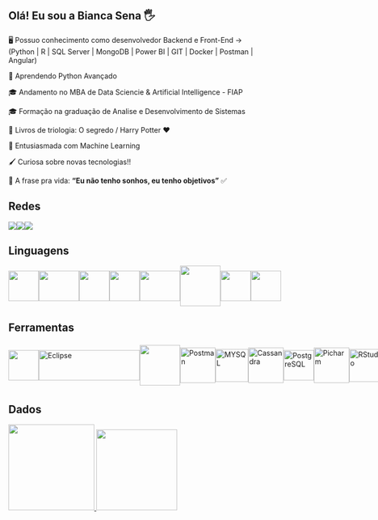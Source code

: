 ## Olá! Eu sou a Bianca Sena 🖐️

🖥 Possuo conhecimento como desenvolvedor Backend e Front-End -> (Python | R | SQL Server | MongoDB | Power BI | GIT | Docker | Postman | Angular)

🐍 Aprendendo Python Avançado


🎓 Andamento no MBA de Data Sciencie & Artificial Intelligence - FIAP

🎓 Formação na graduação de Analise e Desenvolvimento de Sistemas


📖 Livros de triologia: O segredo / Harry Potter ❤️

🧠 Entusiasmada com Machine Learning

🖌 Curiosa sobre novas tecnologias!!

💫 A frase pra vida: **“Eu não tenho sonhos, eu tenho objetivos”** ✅  



## Redes

<div style="display: flex; align-items: center;">
  <a href="https://www.linkedin.com/in/biancafsena">
    <img loading="lazy" src="https://img.shields.io/badge/LinkedIn-0077B5?style=for-the-badge&logo=linkedin&logoColor=white"/>
  </a>

  <a href="https://discordapp.com/bfirmino">
    <img loading="lazy" src="https://img.shields.io/badge/Discord-7289DA?style=for-the-badge&logo=discord&logoColor=white"/>
  </a>   
  <a href="https://outlook.live.com/bianca.f.sena">
    <img loading="lazy" src="https://img.shields.io/badge/Outlook-0078D4?style=for-the-badge&logo=microsoft-outlook&logoColor=white"/>
  </a>
</div>



## Linguagens

<div style="display: flex; align-items: center;">
  <img loading="lazy" src="https://cdn.jsdelivr.net/gh/devicons/devicon/icons/python/python-original.svg" width="60" height="60"/>
  <img loading="lazy" src="https://cdn.jsdelivr.net/gh/devicons/devicon/icons/mysql/mysql-original-wordmark.svg" width="80" height="60"/>
  <img loading="lazy" src="https://cdn.jsdelivr.net/gh/devicons/devicon/icons/mongodb/mongodb-original.svg" width="60" height="60"/>
  <img loading="lazy" src="https://cdn.jsdelivr.net/gh/devicons/devicon/icons/angularjs/angularjs-original.svg" width="60" height="60"/>
  <img loading="lazy" src="https://cdn.jsdelivr.net/gh/devicons/devicon/icons/csharp/csharp-original.svg" width="80" height="60"/>
  <img loading="lazy" src="https://cdn.jsdelivr.net/gh/devicons/devicon/icons/nodejs/nodejs-original-wordmark.svg" width="80" height="80"/>
  <img loading="lazy" src="https://cdn.jsdelivr.net/gh/devicons/devicon/icons/html5/html5-original.svg" width="60" height="60"/>
  <img loading="lazy" src="https://cdn.jsdelivr.net/gh/devicons/devicon/icons/css3/css3-original.svg" width="60" height="60"/>
</div>


## Ferramentas

<div style="display: flex; align-items: center;">
  <img loading="lazy" src="https://cdn.jsdelivr.net/gh/devicons/devicon/icons/git/git-original.svg" width="60" height="60"/>
  <img loading="lazy" src="https://upload.wikimedia.org/wikipedia/commons/thumb/d/d0/Eclipse-Luna-Logo.svg/512px-Eclipse-Luna-Logo.svg.png" width="200" height="60" alt="Eclipse">
  <img loading="lazy" src="https://cdn.jsdelivr.net/gh/devicons/devicon/icons/docker/docker-original.svg" width="80" height="80"/>
  <img loading="lazy" src="https://cdn.worldvectorlogo.com/logos/postman.svg" width="70" height="70" alt="Postman">
  <img loading="lazy" src="https://miro.medium.com/v2/resize:fit:610/1*VIRHl6tESXfPaVOqEW3DeA.png" width="65" height="65" alt="MYSQL">
  <img loading="lazy" src="https://upload.wikimedia.org/wikipedia/commons/thumb/5/5e/Cassandra_logo.svg/220px-Cassandra_logo.svg.png" width="70" height="70" alt="Cassandra">
  <img loading="lazy" src="https://upload.wikimedia.org/wikipedia/commons/thumb/2/29/Postgresql_elephant.svg/540px-Postgresql_elephant.svg.png" width="60" height="60" alt="PostgreSQL">
  <img loading="lazy" src="https://cdn.icon-icons.com/icons2/4051/PNG/512/python_pycharm_icon_icon_257066.png" width="70" height="70" alt="Picharm">
  <img loading="lazy" src="https://upload.wikimedia.org/wikipedia/commons/thumb/1/1b/R_logo.svg/1280px-R_logo.svg.png" width="65" height="65" alt="RStudio">
  <img loading="lazy" src="https://solutionsreview.com/business-intelligence/files/2020/03/Databricks.png" width="90" height="90" alt="Databrinks">
  <img loading="lazy" src="https://cdn.worldvectorlogo.com/logos/confluence-blue.svg" width="150" height="60" alt="Confluence">
  <img loading="lazy" src="https://logos-world.net/wp-content/uploads/2022/02/ServiceNow-Logo-2003.png" width="160" height="60" alt="ServiceNow">

</div>


## Dados

<div sty![image](htt![image](https://github.com/biancafsena/biancafsena/assets/144576297/bc41d439-d730-4ba2-b55a-235924aff569)
ps://github.com/biancafsena/biancafsena/assets/144576297/8c1b4412-c0c8-4a05-b27c-21f1412c15bd)
le="display: flex; align-items: center;">
  <a href="https://github.com/biancafsena">
    <img loading="lazy" height="170em" src="https://github-readme-stats.vercel.app/api?username=biancafsena&show_icons=true&theme=tokyonight&include_all_commits=true&count_private=true"/>
    <img loading="lazy" height="160em" src="https://github-readme-stats.vercel.app/api/top-langs/?username=biancafsena&layout=compact&langs_count=7&theme=tokyonight"/>
  </a>
</div>



